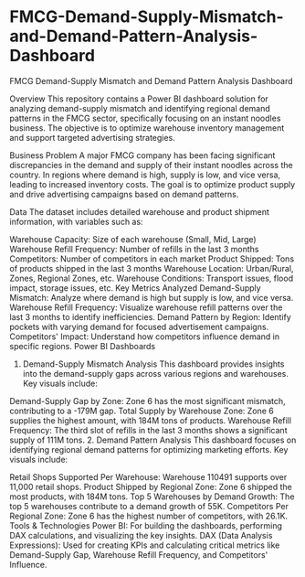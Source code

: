 # FMCG-Demand-Supply-Mismatch-and-Demand-Pattern-Analysis-Dashboard
FMCG Demand-Supply Mismatch and Demand Pattern Analysis Dashboard

Overview
This repository contains a Power BI dashboard solution for analyzing demand-supply mismatch and identifying regional demand patterns in the FMCG sector, specifically focusing on an instant noodles business. The objective is to optimize warehouse inventory management and support targeted advertising strategies.

Business Problem
A major FMCG company has been facing significant discrepancies in the demand and supply of their instant noodles across the country. In regions where demand is high, supply is low, and vice versa, leading to increased inventory costs. The goal is to optimize product supply and drive advertising campaigns based on demand patterns.

Data
The dataset includes detailed warehouse and product shipment information, with variables such as:

Warehouse Capacity: Size of each warehouse (Small, Mid, Large)
Warehouse Refill Frequency: Number of refills in the last 3 months
Competitors: Number of competitors in each market
Product Shipped: Tons of products shipped in the last 3 months
Warehouse Location: Urban/Rural, Zones, Regional Zones, etc.
Warehouse Conditions: Transport issues, flood impact, storage issues, etc.
Key Metrics Analyzed
Demand-Supply Mismatch: Analyze where demand is high but supply is low, and vice versa.
Warehouse Refill Frequency: Visualize warehouse refill patterns over the last 3 months to identify inefficiencies.
Demand Pattern by Region: Identify pockets with varying demand for focused advertisement campaigns.
Competitors' Impact: Understand how competitors influence demand in specific regions.
Power BI Dashboards
1. Demand-Supply Mismatch Analysis
This dashboard provides insights into the demand-supply gaps across various regions and warehouses. Key visuals include:

Demand-Supply Gap by Zone: Zone 6 has the most significant mismatch, contributing to a -179M gap.
Total Supply by Warehouse Zone: Zone 6 supplies the highest amount, with 184M tons of products.
Warehouse Refill Frequency: The third slot of refills in the last 3 months shows a significant supply of 111M tons.
2. Demand Pattern Analysis
This dashboard focuses on identifying regional demand patterns for optimizing marketing efforts. Key visuals include:

Retail Shops Supported Per Warehouse: Warehouse 110491 supports over 11,000 retail shops.
Product Shipped by Regional Zone: Zone 6 shipped the most products, with 184M tons.
Top 5 Warehouses by Demand Growth: The top 5 warehouses contribute to a demand growth of 55K.
Competitors Per Regional Zone: Zone 6 has the highest number of competitors, with 26.1K.
Tools & Technologies
Power BI: For building the dashboards, performing DAX calculations, and visualizing the key insights.
DAX (Data Analysis Expressions): Used for creating KPIs and calculating critical metrics like Demand-Supply Gap, Warehouse Refill Frequency, and Competitors' Influence.
